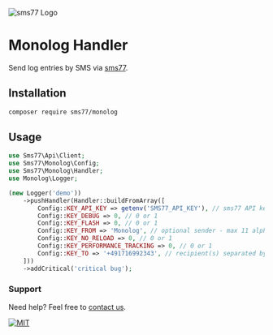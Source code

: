 ![](https://www.sms77.io/wp-content/uploads/2019/07/sms77-Logo-400x79.png "sms77 Logo")

# Monolog Handler

Send log entries by SMS via [sms77](https://www.sms77.io).

## Installation

```bash
composer require sms77/monolog
```

## Usage

```php
use Sms77\Api\Client;
use Sms77\Monolog\Config;
use Sms77\Monolog\Handler;
use Monolog\Logger;

(new Logger('demo'))
    ->pushHandler(Handler::buildFromArray([
        Config::KEY_API_KEY => getenv('SMS77_API_KEY'), // sms77 API key required for sending
        Config::KEY_DEBUG => 0, // 0 or 1
        Config::KEY_FLASH => 0, // 0 or 1
        Config::KEY_FROM => 'Monolog', // optional sender - max 11 alphanumeric or 16 numeric characters
        Config::KEY_NO_RELOAD => 0, // 0 or 1
        Config::KEY_PERFORMANCE_TRACKING => 0, // 0 or 1
        Config::KEY_TO => '+491716992343', // recipient(s) separated by comma
    ]))
    ->addCritical('critical bug');
```

### Support

Need help? Feel free to [contact us](https://www.sms77.io/en/company/contact/).

[![MIT](https://img.shields.io/badge/License-MIT-teal.svg)](LICENSE)
